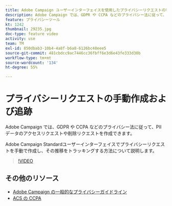 ```yaml
---
title: Adobe Campaign ユーザーインターフェイスを使用したプライバシーリクエストの手動作成とトラッキング
description: Adobe Campaign では、GDPR や CCPA などのプライバシー法に従って、PII データのアクセスリクエストや削除リクエストを作成できます。 Adobe Campaign Standardユーザーインターフェイスでプライバシーリクエストを手動で作成し、その推移をトラッキングする方法について説明します。
feature: プライバシーツール
kt: 1242
thumbnail: 29235.jpg
doc-type: feature video
activity: use
team: TM
exl-id: 850dbab3-10b4-4a8f-b6a8-6126bc48eee5
source-git-commit: 481cbdcc9ac7446cc36fbff6e3d6e43fe333d30b
workflow-type: tm+mt
source-wordcount: '134'
ht-degree: 55%

---
```


# プライバシーリクエストの手動作成および追跡

Adobe Campaign では、GDPR や CCPA などのプライバシー法に従って、PII データのアクセスリクエストや削除リクエストを作成できます。

Adobe Campaign Standardユーザーインターフェイスでプライバシーリクエストを手動で作成し、その推移をトラッキングする方法について説明します。

>[!VIDEO](https://video.tv.adobe.com/v/29235?quality=12)

## その他のリソース

* [Adobe Campaign の一般的なプライバシーガイドライン](https://experienceleague.corp.adobe.com/docs/campaign-classic/using/getting-started/privacy/privacy-management.html?lang=en#getting-started)
* [ACS の CCPA](https://experienceleague.adobe.com/docs/campaign-standard/using/getting-started/privacy/privacy-requests.html?lang=en#privacy-requests)
